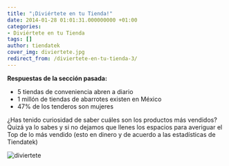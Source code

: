 ```yaml
---
title: "¡Diviértete en tu Tienda!"
date: 2014-01-28 01:01:31.000000000 +01:00
categories:
- Diviértete en tu Tienda
tags: []
author: tiendatek
cover_img: diviertete.jpg
redirect_from: /diviertete-en-tu-tienda-3/
---
```

**Respuestas de la sección pasada:**

- 5 tiendas de conveniencia abren a diario
- 1 millón de tiendas de abarrotes existen en México
- 47% de los tenderos son mujeres

¿Has tenido curiosidad de saber cuáles son los productos más vendidos?
Quizá ya lo sabes y si no dejamos que llenes los espacios para averiguar
el Top de lo más vendido (esto en dinero y de acuerdo a las estadísticas
de Tiendatek)

![diviertete]({{site.baseurl}}/assets/blog/diviertete.jpg)